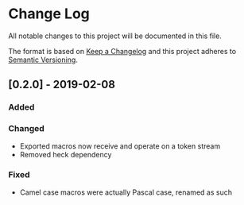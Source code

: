 
# Change Log
All notable changes to this project will be documented in this file.
 
The format is based on [Keep a Changelog](http://keepachangelog.com/)
and this project adheres to [Semantic Versioning](http://semver.org/).

## [0.2.0] - 2019-02-08

### Added

### Changed
- Exported macros now receive and operate on a token stream
- Removed heck dependency

### Fixed
- Camel case macros were actually Pascal case, renamed as such
